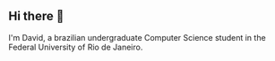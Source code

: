 ## Hi there 👋

I'm David, a brazilian undergraduate Computer Science student in the Federal University of Rio de Janeiro.


